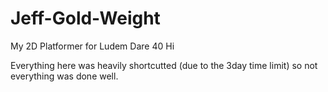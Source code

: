 # Jeff-Gold-Weight
My 2D Platformer for Ludem Dare 40
Hi

Everything here was heavily shortcutted (due to the 3day time limit)
so not everything was done well.
